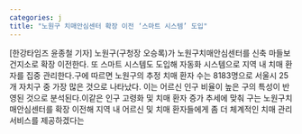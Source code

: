 ```yaml
---
categories: j
title: "노원구 치매안심센터 확장 이전 ‘스마트 시스템’ 도입"
---
```

[한강타임즈 윤종철 기자] 노원구(구청장 오승록)가 노원구치매안심센터를 신축 마들보건지소로 확장 이전한다. 또 스마트 시스템도 도입해 자동화 시스템으로 지역 내 치매 환자를 집중 관리한다.구에 따르면 노원구의 추정 치매 환자 수는 8183명으로 서울시 25개 자치구 중 가장 많은 것으로 나타났다. 이는 어르신 인구 비율이 높은 구의 특성이 반영된 것으로 분석된다.이같은 인구 고령화 및 치매 환자 증가 추세에 맞춰 구는 노원구치매안심센터를 확장 이전해 지역 내 어르신 및 치매 환자들에게 좀 더 체계적인 치매 관리 서비스를 제공하겠다는